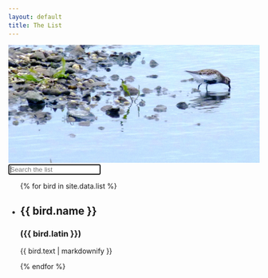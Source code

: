 ```yaml
---
layout: default
title: The List
---
```

<img src="img/dunlin1.jpg" alt="">

<div class="home">

  <input id="search"  type="text" placeholder="Search the list" autocomplete="off" autofocus>

  <ul id="bird-list">
    {% for bird in site.data.list %}
      <li id="{{ bird.name | slugify }}">
        <h2>{{ bird.name }} </h2>
        <h3>({{ bird.latin }}) </h3>
        <p>{{ bird.text | markdownify }}</p>
      </li>
    {% endfor %}
  </ul>

  <script src = "http://code.jquery.com/jquery-3.1.1.slim.min.js"></script>
  <script>
      function slugify(Text)  // http://stackoverflow.com/a/1054862
      {
          return Text
              .toLowerCase()
              .replace(/[^\w ]+/g,'')
              .replace(/ +/g,'-')
              ;
      }

      $("#search").keyup(function(){
        var term = slugify($(this).val());
          if (term) {
            $("li").hide();
            $("li[id*='"+ term +"']").show();
          } else {
            $("li").show();
          }
      });



/*

To-do:

  - restyle input to not show previous values
  - tooltips for abbreviations
    - dictionary as datafile
    - 

*/






    // $(function(
      // var birdList = $("#bird-list")
      //        .find("li") //Find the bird names
      //        .map(function() { return this.id; }) //Project Ids
      //        .get(); //ToArray
      // $(document.body).append(birdList);

      
      // ))





  </script>

</div>
